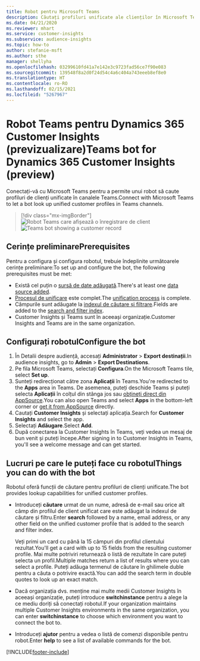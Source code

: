 ```yaml
---
title: Robot pentru Microsoft Teams
description: Căutați profiluri unificate ale clienților în Microsoft Teams cu ajutorul unui robot.
ms.date: 04/21/2020
ms.reviewer: mhart
ms.service: customer-insights
ms.subservice: audience-insights
ms.topic: how-to
author: stefanie-msft
ms.author: sthe
manager: shellyha
ms.openlocfilehash: 03299610fd41a7e142e3c9723fad56ce7f90e083
ms.sourcegitcommit: 139548f8a2d0f24d54c4a6c404a743eeeb8ef8e0
ms.translationtype: HT
ms.contentlocale: ro-RO
ms.lasthandoff: 02/15/2021
ms.locfileid: "5267967"
---
```

# <a name="teams-bot-for-dynamics-365-customer-insights-preview"></a><span data-ttu-id="41747-103">Robot Teams pentru Dynamics 365 Customer Insights (previzualizare)</span><span class="sxs-lookup"><span data-stu-id="41747-103">Teams bot for Dynamics 365 Customer Insights (preview)</span></span>

<span data-ttu-id="41747-104">Conectați-vă cu Microsoft Teams pentru a permite unui robot să caute profiluri de clienți unificate în canalele Teams.</span><span class="sxs-lookup"><span data-stu-id="41747-104">Connect with Microsoft Teams to let a bot look up unified customer profiles in Teams channels.</span></span>

> [!div class="mx-imgBorder"]
> <span data-ttu-id="41747-105">![Robot Teams care afișează o înregistrare de client](media/teams-bot.png "Robot Teams care afișează o înregistrare de client")</span><span class="sxs-lookup"><span data-stu-id="41747-105">![Teams bot showing a customer record](media/teams-bot.png "Teams bot showing a customer record")</span></span>

## <a name="prerequisites"></a><span data-ttu-id="41747-106">Cerințe preliminare</span><span class="sxs-lookup"><span data-stu-id="41747-106">Prerequisites</span></span>

<span data-ttu-id="41747-107">Pentru a configura și configura robotul, trebuie îndeplinite următoarele cerințe preliminare:</span><span class="sxs-lookup"><span data-stu-id="41747-107">To set up and configure the bot, the following prerequisites must be met:</span></span>

- <span data-ttu-id="41747-108">Există cel puțin o [sursă de date adăugată](data-sources.md).</span><span class="sxs-lookup"><span data-stu-id="41747-108">There's at least one [data source added](data-sources.md).</span></span>
- <span data-ttu-id="41747-109">[Procesul de unificare](data-unification.md) este complet.</span><span class="sxs-lookup"><span data-stu-id="41747-109">The [unification process](data-unification.md) is complete.</span></span>
- <span data-ttu-id="41747-110">Câmpurile sunt adăugate la [indexul de căutare și filtrare](search-filter-index.md).</span><span class="sxs-lookup"><span data-stu-id="41747-110">Fields are added to the [search and filter index](search-filter-index.md).</span></span>
- <span data-ttu-id="41747-111">Customer Insights și Teams sunt în aceeași organizație.</span><span class="sxs-lookup"><span data-stu-id="41747-111">Customer Insights and Teams are in the same organization.</span></span>

## <a name="configure-the-bot"></a><span data-ttu-id="41747-112">Configurați robotul</span><span class="sxs-lookup"><span data-stu-id="41747-112">Configure the bot</span></span>

1. <span data-ttu-id="41747-113">În Detalii despre audiență, accesați **Administrator** > **Export destinații**.</span><span class="sxs-lookup"><span data-stu-id="41747-113">In audience insights, go to **Admin** > **Export Destinations**.</span></span>
1. <span data-ttu-id="41747-114">Pe fila Microsoft Teams, selectați **Configura**.</span><span class="sxs-lookup"><span data-stu-id="41747-114">On the Microsoft Teams tile, select **Set up**.</span></span>
1. <span data-ttu-id="41747-115">Sunteți redirecționat către zona **Aplicații** în Teams.</span><span class="sxs-lookup"><span data-stu-id="41747-115">You're redirected to the **Apps** area in Teams.</span></span> <span data-ttu-id="41747-116">De asemenea, puteți deschide Teams și puteți selecta **Aplicații** în colțul din stânga jos sau [obțineți direct din AppSource](https://go.microsoft.com/fwlink/?linkid=2124104).</span><span class="sxs-lookup"><span data-stu-id="41747-116">You can also open Teams and select **Apps** in the bottom-left corner or [get it from AppSource](https://go.microsoft.com/fwlink/?linkid=2124104) directly.</span></span>
1. <span data-ttu-id="41747-117">Cautați **Customer Insights** și selectați aplicația.</span><span class="sxs-lookup"><span data-stu-id="41747-117">Search for **Customer Insights** and select the app.</span></span>
1. <span data-ttu-id="41747-118">Selectați **Adăugare**.</span><span class="sxs-lookup"><span data-stu-id="41747-118">Select **Add**.</span></span>
1. <span data-ttu-id="41747-119">După conectarea la Customer Insights în Teams, veți vedea un mesaj de bun venit și puteți începe.</span><span class="sxs-lookup"><span data-stu-id="41747-119">After signing in to Customer Insights in Teams, you'll see a welcome message and can get started.</span></span>

## <a name="things-you-can-do-with-the-bot"></a><span data-ttu-id="41747-120">Lucruri pe care le puteți face cu robotul</span><span class="sxs-lookup"><span data-stu-id="41747-120">Things you can do with the bot</span></span>

<span data-ttu-id="41747-121">Robotul oferă funcții de căutare pentru profiluri de clienți unificate.</span><span class="sxs-lookup"><span data-stu-id="41747-121">The bot provides lookup capabilities for unified customer profiles.</span></span>

- <span data-ttu-id="41747-122">Introduceți **căutare** urmat de un nume, adresă de e-mail sau orice alt câmp din profilul de client unificat care este adăugat la indexul de căutare și filtru.</span><span class="sxs-lookup"><span data-stu-id="41747-122">Enter **search** followed by a name, email address, or any other field on the unified customer profile that is added to the search and filter index.</span></span>

  <span data-ttu-id="41747-123">Veți primi un card cu până la 15 câmpuri din profilul clientului rezultat.</span><span class="sxs-lookup"><span data-stu-id="41747-123">You'll get a card with up to 15 fields from the resulting customer profile.</span></span> <span data-ttu-id="41747-124">Mai multe potriviri returnează o listă de rezultate în care puteți selecta un profil.</span><span class="sxs-lookup"><span data-stu-id="41747-124">Multiple matches return a list of results where you can select a profile.</span></span> <span data-ttu-id="41747-125">Puteți adăuga termenul de căutare în ghilimele duble pentru a căuta o potrivire exactă.</span><span class="sxs-lookup"><span data-stu-id="41747-125">You can add the search term in double quotes to look up an exact match.</span></span>

- <span data-ttu-id="41747-126">Dacă organizația dvs. menține mai multe medii Customer Insights în aceeași organizație, puteți introduce **switchinstance** pentru a alege la ce mediu doriți să conectați robotul.</span><span class="sxs-lookup"><span data-stu-id="41747-126">If your organization maintains multiple Customer Insights environments in the same organization, you can enter **switchinstance** to choose which environment you want to connect the bot to.</span></span>

- <span data-ttu-id="41747-127">Introduceți **ajutor** pentru a vedea o listă de comenzi disponibile pentru robot.</span><span class="sxs-lookup"><span data-stu-id="41747-127">Enter **help** to see a list of available commands for the bot.</span></span>  


[!INCLUDE[footer-include](../includes/footer-banner.md)]